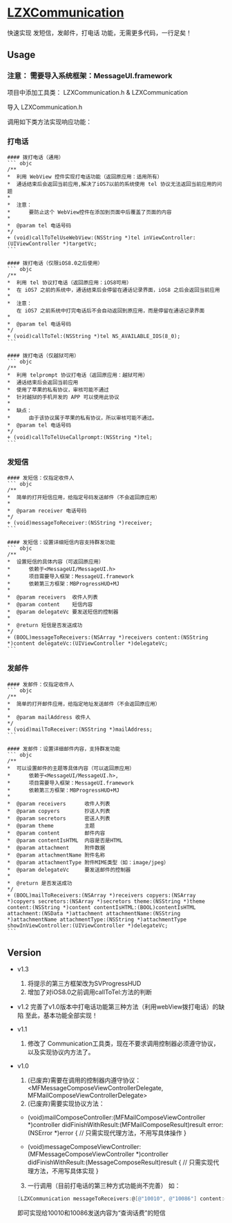 # [LZXCommunication](https://github.com/SunOddman/LZXCommunication)
快速实现 发短信，发邮件，打电话 功能，无需更多代码，一行足矣！

## Usage

  ### 注意： 需要导入系统框架：MessageUI.framework
  
  项目中添加工具类： LZXCommunication.h & LZXCommunication
  
  导入 LZXCommunication.h

  调用如下类方法实现响应功能：
  
### 打电话

    #### 拨打电话（通用）
    ``` objc
    /**
    *  利用 WebView 控件实现打电话功能（返回原应用：适用所有）
    *  通话结束后会返回当前应用,解决了iOS7以前的系统使用 tel 协议无法返回当前应用的问题
    *
    *  注意：
    *      要防止这个 WebView控件在添加到页面中后覆盖了页面的内容
    *
    *  @param tel 电话号码
    */
    + (void)callToTelUseWebView:(NSString *)tel inViewController:(UIViewController *)targetVc;
    ```

    #### 拨打电话（仅限iOS8.0之后使用）
    ``` objc
    /**
    *  利用 tel 协议打电话（返回原应用：iOS8可用）
    *  在 iOS7 之前的系统中，通话结束后会停留在通话记录界面，iOS8 之后会返回当前应用
    *
    *  注意：
       在 iOS7 之前系统中打完电话后不会自动返回到原应用，而是停留在通话记录界面
    *
    *  @param tel 电话号码
    */
    + (void)callToTel:(NSString *)tel NS_AVAILABLE_IOS(8_0);
    ```

    #### 拨打电话（仅越狱可用）
    ``` objc
    /**
    *  利用 telprompt 协议打电话（返回原应用：越狱可用）
    *  通话结束后会返回当前应用
    *  使用了苹果的私有协议，审核可能不通过
    *  针对越狱的手机开发的 APP 可以使用此协议
    *
    *  缺点：
    *      由于该协议属于苹果的私有协议，所以审核可能不通过。
    *  @param tel 电话号码
    */
    + (void)callToTelUseCallprompt:(NSString *)tel;
    ```

### 发短信

    #### 发短信：仅指定收件人
    ``` objc
    /**
    *  简单的打开短信应用，给指定号码发送邮件（不会返回原应用）
    *
    *  @param receiver 电话号码
    */
    + (void)messageToReceiver:(NSString *)receiver;
    ```

    #### 发短信：设置详细短信内容支持群发功能
    ``` objc
    /**
    *  设置短信的具体内容（可返回原应用）
    *      依赖于<MessageUI/MessageUI.h>
    *      项目需要导入框架：MessageUI.framework
    *      依赖第三方框架：MBProgressHUD+MJ
    *
    *  @param receivers  收件人列表
    *  @param content    短信内容
    *  @param delegateVc 要发送短信的控制器
    *
    *  @return 短信是否发送成功
    */
    + (BOOL)messageToReceivers:(NSArray *)receivers content:(NSString *)content delegateVc:(UIViewController *)delegateVc;
    ```

### 发邮件

    #### 发邮件：仅指定收件人
    ``` objc
    /**
    *  简单的打开邮件应用，给指定地址发送邮件（不会返回原应用）
    *
    *  @param mailAddress 收件人
    */
    + (void)mailToReceiver:(NSString *)mailAddress;
    ```

    #### 发邮件：设置详细邮件内容，支持群发功能
    ``` objc
    /**
    *  可以设置邮件的主题等具体内容（可以返回原应用）
    *      依赖于<MessageUI/MessageUI.h>,
    *      项目需要导入框架：MessageUI.framework
    *      依赖第三方框架：MBProgressHUD+MJ
    *
    *  @param receivers      收件人列表
    *  @param copyers        抄送人列表
    *  @param secretors      密送人列表
    *  @param theme          主题
    *  @param content        邮件内容
    *  @param contentIsHTML  内容是否是HTML
    *  @param attachment     附件数据
    *  @param attachmentName 附件名称
    *  @param attachmentType 附件MIME类型（如：image/jpeg）
    *  @param delegateVc     要发送邮件的控制器
    *
    *  @return 是否发送成功
    */
    + (BOOL)mailToReceivers:(NSArray *)receivers copyers:(NSArray *)copyers secretors:(NSArray *)secretors theme:(NSString *)theme content:(NSString *)content contentIsHTML:(BOOL)contentIsHTML attachment:(NSData *)attachment attachmentName:(NSString *)attachmentName attachmentType:(NSString *)attachmentType showInViewController:(UIViewController *)delegateVc;
    ```

## Version
- v1.3
  1. 将提示的第三方框架改为SVProgressHUD
  2. 增加了对iOS8.0之前调用callToTel:方法的判断

- v1.2
  完善了v1.0版本中打电话功能第三种方法（利用webView拨打电话）的缺陷
  至此，基本功能全部实现！

- v1.1
  1. 修改了 Communication工具类，现在不要求调用控制器必须遵守协议，以及实现协议内方法了。

- v1.0
  1. (已废弃)需要在调用的控制器内遵守协议：<MFMessageComposeViewControllerDelegate, MFMailComposeViewControllerDelegate>
  2. (已废弃)需要实现协议方法：
    - (void)mailComposeController:(MFMailComposeViewController *)controller didFinishWithResult:(MFMailComposeResult)result error:(NSError *)error {
    // 只需实现代理方法，不用写具体操作
    }

    - (void)messageComposeViewController:(MFMessageComposeViewController *)controller didFinishWithResult:(MessageComposeResult)result {
    // 只需实现代理方法，不用写具体实现
    }
  3. 一行调用（目前打电话的第三种方式功能尚不完善）
    如：
    ``` objective-c
    [LZXCommunication messageToReceivers:@[@"10010", @"10086"] content:@"查询话费" delegateVc:self];
    ```
    即可实现给10010和10086发送内容为“查询话费”的短信